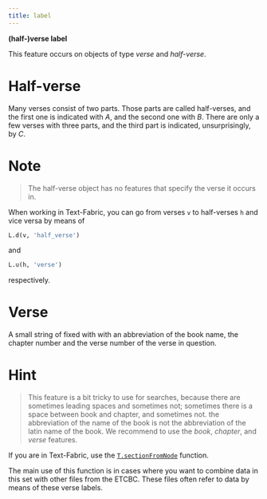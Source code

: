 ```yaml
---
title: label
---
```


**(half-)verse label**


This feature occurs on objects of type *verse* and *half-verse*.

# Half-verse

Many verses consist of two parts.
Those parts are called half-verses, and the first one is indicated with *A*, and the second one with *B*.
There are only a few verses with three parts, and the third part is indicated, unsurprisingly, by *C*. 

# Note
> The half-verse object has no features that specify the verse it occurs in.

When working in Text-Fabric, you can go from verses `v` to half-verses `h` and vice versa by means of

```python
L.d(v, 'half_verse')
```

and

```python
L.u(h, 'verse')
```

respectively.

# Verse

A small string of fixed with with an abbreviation of the book name, the chapter number and the verse number
of the verse in question.

# Hint
> This feature is a bit tricky to use for searches,
because there are sometimes leading spaces and sometimes not;
sometimes there is a space between book and chapter, and sometimes not.
the abbreviation of the name of the book is not the abbreviation of the latin name of the book.
We recommend to use the *book*, *chapter*, and *verse* features.

If you are in Text-Fabric, use the [`T.sectionFromNode`](/text-data/wiki/Api#sectioning) function.

The main use of this function is in cases where you want to combine data in this set with other files
from the ETCBC.
These files often refer to data by means of these verse labels.
